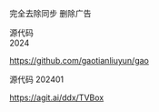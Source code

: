 完全去除同步  删除广告


源代码  
2024

https://github.com/gaotianliuyun/gao


源代码
202401

https://agit.ai/ddx/TVBox
